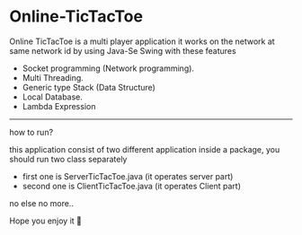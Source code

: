 # Online-TicTacToe

Online TicTacToe is a multi player application it works on the network at same network id
by using Java-Se Swing with these features

- Socket programming (Network programming). 
- Multi Threading.
- Generic type Stack (Data Structure)
- Local Database.
- Lambda Expression

-----

how to run?

this application consist of two different application inside a package,
you should run  two class separately 

- first one is ServerTicTacToe.java  (it operates server part)
- second one is ClientTicTacToe.java  (it operates Client part)

no else no more..

Hope you enjoy it 🤩
